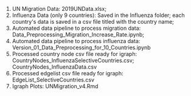 1. UN Migration Data: 2019UNData.xlsx;
2. Influenza Data (only 9 countries): Saved in the Influenza folder; each country's data is saved in a csv file titled with the country name;
3. Automated data pipeline to process migration data: Data_Preprocessing_Migration_Increase_Rate.ipynb;
4. Automated data pipeline to process influenza data: Version_01_Data_Preprocessing_for_10_Countries.ipynb
5. Processed country node csv file ready for igraph: CountryNodes_InfluenzaSelectiveCountries.csv; CountryNodes_InfluenzaData.csv
6. Processed edgelist csv file ready for igraph: EdgeList_SelectiveCountries.csv
7. Igraph Plots: UNMigration_v4.Rmd
